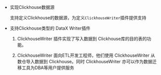 * 实现Clickhouse数据源
    
  支持定义Clickhouse的数据源，为定义`ClickhouseWriter`插件提供支持
  
* 支持Clickhouse类型的 DataX Writer插件
  
  1. ClickhouseWriter 插件实现了写入数据到 Clickhouse库的目的表的功能。
  
  2. ClickhouseWriter 面向ETL开发工程师，他们使用 ClickhouseWriter 从数仓导入数据到 Clickhouse。同时 ClickhouseWriter 亦可以作为数据迁移工具为DBA等用户提供服务
